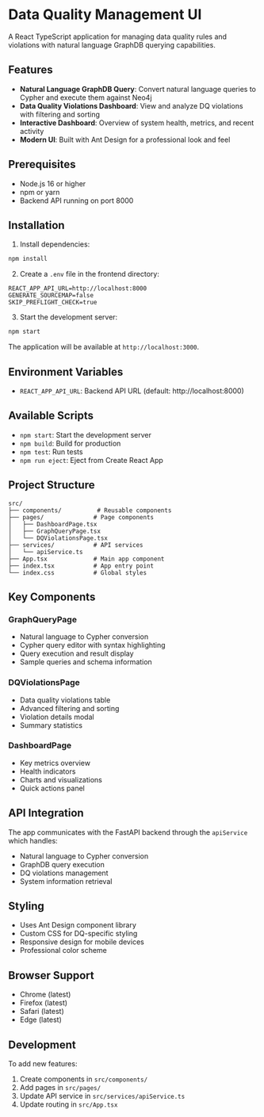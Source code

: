 # Data Quality Management UI

A React TypeScript application for managing data quality rules and violations with natural language GraphDB querying capabilities.

## Features

- **Natural Language GraphDB Query**: Convert natural language queries to Cypher and execute them against Neo4j
- **Data Quality Violations Dashboard**: View and analyze DQ violations with filtering and sorting
- **Interactive Dashboard**: Overview of system health, metrics, and recent activity
- **Modern UI**: Built with Ant Design for a professional look and feel

## Prerequisites

- Node.js 16 or higher
- npm or yarn
- Backend API running on port 8000

## Installation

1. Install dependencies:
```bash
npm install
```

2. Create a `.env` file in the frontend directory:
```
REACT_APP_API_URL=http://localhost:8000
GENERATE_SOURCEMAP=false
SKIP_PREFLIGHT_CHECK=true
```

3. Start the development server:
```bash
npm start
```

The application will be available at `http://localhost:3000`.

## Environment Variables

- `REACT_APP_API_URL`: Backend API URL (default: http://localhost:8000)

## Available Scripts

- `npm start`: Start the development server
- `npm build`: Build for production
- `npm test`: Run tests
- `npm run eject`: Eject from Create React App

## Project Structure

```
src/
├── components/          # Reusable components
├── pages/              # Page components
│   ├── DashboardPage.tsx
│   ├── GraphQueryPage.tsx
│   └── DQViolationsPage.tsx
├── services/           # API services
│   └── apiService.ts
├── App.tsx             # Main app component
├── index.tsx           # App entry point
└── index.css           # Global styles
```

## Key Components

### GraphQueryPage
- Natural language to Cypher conversion
- Cypher query editor with syntax highlighting
- Query execution and result display
- Sample queries and schema information

### DQViolationsPage
- Data quality violations table
- Advanced filtering and sorting
- Violation details modal
- Summary statistics

### DashboardPage
- Key metrics overview
- Health indicators
- Charts and visualizations
- Quick actions panel

## API Integration

The app communicates with the FastAPI backend through the `apiService` which handles:
- Natural language to Cypher conversion
- GraphDB query execution
- DQ violations management
- System information retrieval

## Styling

- Uses Ant Design component library
- Custom CSS for DQ-specific styling
- Responsive design for mobile devices
- Professional color scheme

## Browser Support

- Chrome (latest)
- Firefox (latest)
- Safari (latest)
- Edge (latest)

## Development

To add new features:
1. Create components in `src/components/`
2. Add pages in `src/pages/`
3. Update API service in `src/services/apiService.ts`
4. Update routing in `src/App.tsx` 